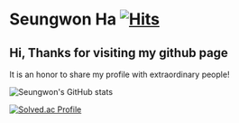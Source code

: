 # Seungwon Ha [![Hits](https://hits.seeyoufarm.com/api/count/incr/badge.svg?url=https%3A%2F%2Fgithub.com%2Fhaseungwon&count_bg=%2379C83D&title_bg=%23555555&icon=&icon_color=%23E7E7E7&title=hits&edge_flat=false)](https://hits.seeyoufarm.com)

## Hi, Thanks for visiting my github page

It is an honor to share my profile with extraordinary people! 

![Seungwon's GitHub stats](https://github-readme-stats.vercel.app/api?username=haseungwon&show_icons=true&theme=radical)


[![Solved.ac Profile](http://mazassumnida.wtf/api/v2/generate_badge?boj=hapeter)](https://solved.ac/hapeter)


<!--
**haseungwon/haseungwon** is a ✨ _special_ ✨ repository because its `README.md` (this file) appears on your GitHub profile.

Here are some ideas to get you started:

- 🔭 I’m currently working on ...
- 🌱 I’m currently learning ...
- 👯 I’m looking to collaborate on ...
- 🤔 I’m looking for help with ...
- 💬 Ask me about ...
- 📫 How to reach me: ...
- 😄 Pronouns: ...
- ⚡ Fun fact: ...
-->
